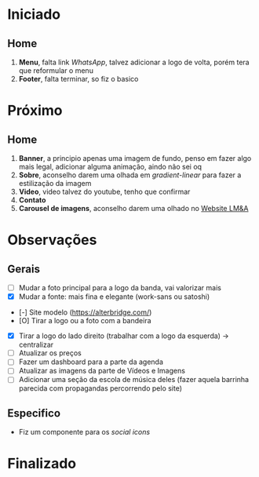 # Iniciado
## Home
1. **Menu**,  falta link *WhatsApp*, talvez adicionar a logo de volta, porém tera que reformular o menu
2. **Footer**, falta terminar, so fiz o basico

# Próximo
## Home
1. **Banner**, a principio apenas uma imagem de fundo, penso em fazer algo mais legal, adicionar alguma animação, aindo não sei oq
2. **Sobre**, aconselho darem uma olhada em *gradient-linear* para fazer a estilização da imagem
3. **Video**, video talvez do youtube, tenho que confirmar
4. **Contato**
5. **Carousel de imagens**, aconselho darem uma olhado no [Website LM&A](git@github.com:digital-fgv-jr/Website-LM-A.git)

# Observações
## Gerais
- [ ] Mudar a foto principal para a logo da banda, vai valorizar mais
- [X] Mudar a fonte: mais fina e elegante (work-sans ou satoshi)
- [-] Site modelo (https://alterbridge.com/)
- [O] Tirar a logo ou a foto com a bandeira
- [X] Tirar a logo do lado direito (trabalhar com a logo da esquerda) -> centralizar
- [ ] Atualizar os preços
- [ ] Fazer um dashboard para a parte da agenda
- [ ] Atualizar as imagens da parte de Vídeos e Imagens
- [ ] Adicionar uma seção da escola de música deles (fazer aquela barrinha parecida com propagandas percorrendo pelo site)

## Especifico
- Fiz um componente para os *social icons*

# Finalizado
